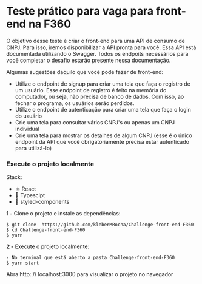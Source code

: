 # Teste prático para vaga para front-end na F360

O objetivo desse teste é criar o front-end para uma API de consumo de CNPJ. Para isso, iremos disponibilizar a API pronta para você. Essa API está documentada utilizando o Swagger. Todos os endpoits necessários para você completar o desafio estarão presente nessa documentação.

Algumas sugestões daquilo que você pode fazer de front-end:

- Utilize o endpoint de signup para criar uma tela que faça o registro de um usuário. Esse endpoint de registro é feito na memória do computador, ou seja, não precisa de banco de dados. Com isso, ao fechar o programa, os usuários serão perdidos.
- Utilize o endpoint de autenticação para criar uma tela que faça o login do usuário
- Crie uma tela para consultar vários CNPJ's ou apenas um CNPJ individual
- Crie uma tela para mostrar os detalhes de algum CNPJ (esse é o único endpoint da API que você obrigatoriamente precisa estar autenticado para utilizá-lo)

### Execute o projeto localmente

Stack:

- ⚛️  React
- 🚀 Typescipt
- 💅 styled-components

**1 -**  Clone o projeto e instale as dependências:

```
$ git clone  https://github.com/kleberMRocha/Challenge-front-end-F360
$ cd Challenge-front-end-F360
$ yarn

```
**2 -** Execute o projeto localmente:

```
- No terminal que está aberto a pasta Challenge-front-end-F360
$ yarn start

```

Abra  http: // localhost:3000 para visualizar o projeto no navegador
